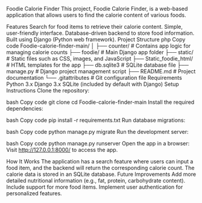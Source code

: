 Foodie Calorie Finder
This project, Foodie Calorie Finder, is a web-based application that allows users to find the calorie content of various foods.

Features
Search for food items to retrieve their calorie content.
Simple, user-friendly interface.
Database-driven backend to store food information.
Built using Django (Python web framework).
Project Structure
php
Copy code
Foodie-calorie-finder-main/
│
├── counter/                  # Contains app logic for managing calorie counts
├── foodie/                   # Main Django app folder
├── static/                   # Static files such as CSS, images, and JavaScript
├── Static_foodie_html/        # HTML templates for the app
├── db.sqlite3                # SQLite database file
├── manage.py                 # Django project management script
├── README.md                 # Project documentation
└── .gitattributes            # Git configuration file
Requirements
Python 3.x
Django 3.x
SQLite (included by default with Django)
Setup Instructions
Clone the repository:

bash
Copy code
git clone <repository-url>
cd Foodie-calorie-finder-main
Install the required dependencies:

bash
Copy code
pip install -r requirements.txt
Run database migrations:

bash
Copy code
python manage.py migrate
Run the development server:

bash
Copy code
python manage.py runserver
Open the app in a browser: Visit http://127.0.0.1:8000/ to access the app.

How It Works
The application has a search feature where users can input a food item, and the backend will return the corresponding calorie count.
The calorie data is stored in an SQLite database.
Future Improvements
Add more detailed nutritional information (e.g., fat, protein, carbohydrate content).
Include support for more food items.
Implement user authentication for personalized features.
